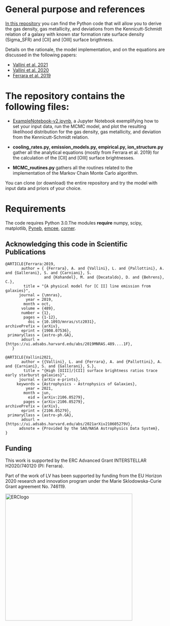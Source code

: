 # General purpose and references

<a href='https://github.com/lvallini/MCMC_galaxyline_analyzer'>In this repository</a> you can find the Python code that will allow you to derive the gas density, gas metallicity, and deviations from the Kennicutt-Schmidt relation of a galaxy with known star formation rate surface density (Sigma_SFR) and [CII] and [OIII] surface brigthness. 

Details on the rationale, the model implementation, and on the equations are discussed in the following papers:
 
  - <a href="https://ui.adsabs.harvard.edu/abs/2021arXiv210605279V/abstract">Vallini et al. 2021</a>
  - <a href="https://ui.adsabs.harvard.edu/abs/2020MNRAS.495L..22V/abstract">Vallini et al. 2020</a> 
  - <a href="https://ui.adsabs.harvard.edu/abs/2019MNRAS.489....1F/abstract">Ferrara et al. 2019</a> 

# The repository contains the following files:

- <a href='https://github.com/lvallini/MCMC_galaxyline_analyzer/blob/main/ExampleNotebook-v2.ipynb'> ExampleNotebook-v2.ipynb</a>, a Jupyter Notebook exemplifying how to set your input data, run the MCMC model, and plot the resulting likelihood distribution for the gas density, gas metallicity, and deviation from the Kennicutt-Schmidt relation.

- <b> cooling_rates.py, emission_models.py, empirical.py, ion_structure.py </b> gather all the analytical equations (mostly from Ferrara et al. 2019) for the calculation of the [CII] and [OIII] surface brightnesses.

- <b> MCMC_routines.py </b> gathers all the routines related to the implementation of the Markov Chain Monte Carlo algorithm.

You can clone (or download) the entire repository and try the model with input data and priors of your choice.

# Requirements
The code requires Python 3.0.The modules **require** numpy, scipy, matplotlib, <a href="https://github.com/Morisset/PyNeb_devel">Pyneb</a>, 
<a href='https://emcee.readthedocs.io/en/stable'>emcee</a>,  <a href="https://corner.readthedocs.io/en/latest/index.html">corner</a>.

## Acknowledging this code in Scientific Publications

<div class="row codice">
<pre><code><span>@ARTICLE{Ferrara:2019,
       author = <span>{</span> {Ferrara}, A. and {Vallini}, L. and {Pallottini}, A. and {Gallerani}, S. and {Carniani}, S.
                 and {Kohandel}, M. and {Decataldo}, D. and {Behrens}, C.},
        title = "{A physical model for [C II] line emission from galaxies}",
      journal = {\mnras},
         year = 2019,
        month = oct,
       volume = {489},
       number = {1},
        pages = {1-12},
          doi = {10.1093/mnras/stz2031},
archivePrefix = {arXiv},
       eprint = {1908.07536},
 primaryClass = {astro-ph.GA},
       adsurl = {https://ui.adsabs.harvard.edu/abs/2019MNRAS.489....1F},
   }</span></code>
</pre>
</div>


<div class="row codice">
<pre><code><span>@ARTICLE{Vallini2021,
       author = <span>{</span>{Vallini}, L. and {Ferrara}, A. and {Pallottini}, A. and {Carniani}, S. and {Gallerani}, S.},
        title = "{High [OIII]/[CII] surface brightness ratios trace early starburst galaxies}",
      journal = {arXiv e-prints},
     keywords = {Astrophysics - Astrophysics of Galaxies},
         year = 2021,
        month = jun,
          eid = {arXiv:2106.05279},
        pages = {arXiv:2106.05279},
archivePrefix = {arXiv},
       eprint = {2106.05279},
 primaryClass = {astro-ph.GA},
       adsurl = {https://ui.adsabs.harvard.edu/abs/2021arXiv210605279V},
      adsnote = {Provided by the SAO/NASA Astrophysics Data System},
}</span></code>
</pre>
</div>

## Funding
This work is supported by the ERC Advanced Grant INTERSTELLAR H2020/740120 (PI: Ferrara). 

Part of the work of LV has been supported by funding from the EU Horizon 2020 research and innovation program under the Marie Sklodowska-Curie Grant agreement No. 746119. 

<img src="https://erc.europa.eu/sites/default/files/LOGO_ERC-FLAG_EU_.jpg" alt="ERClogo" width ="400" height="auto" />

